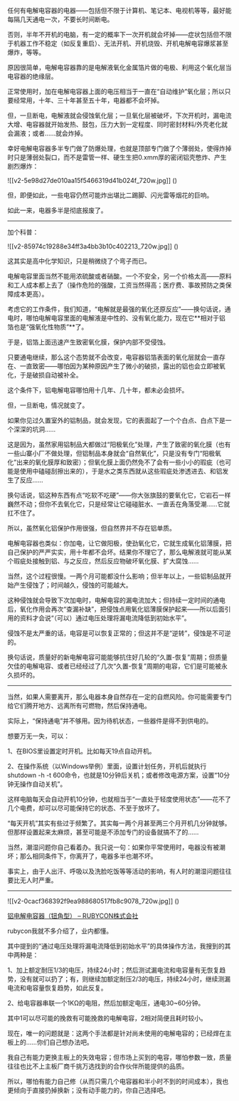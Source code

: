 



任何有电解电容器的电器——包括但不限于计算机、笔记本、电视机等等，最好能每隔几天通电一次，不要长时间断电。

  


否则，半年不开机的电脑，有一定的概率下一次开机就会坏掉——症状包括但不限于机器工作不稳定（如反复重启）、无法开机、开机烧毁、开机电解电容爆浆甚至爆炸，等等。

  


原因很简单，电解电容器靠的是电解液氧化金属箔片做的电极、利用这个氧化层当电容器的绝缘层。

正常使用时，加在电解电容器上面的电压相当于一直在“自动维护”氧化层；所以只要经常用，十年、三十年甚至五十年，电器都不会坏掉。

  


但，一旦断电，电解液就会侵蚀氧化层；一旦氧化层被破坏，下次开机时，漏电流大增、电容器就开始发热、鼓包，压力大到一定程度、同时密封材料/外壳老化就会漏液；或者……就会炸掉。

幸好电解电容器多半专门做了防爆处理，也就是顶部专门做了个薄弱处，使得炸掉时只是薄弱处裂口，而不是雷管一样、硬生生把0.xmm厚的密闭铝壳憋炸、产生剧烈爆炸：

![[v2-5e98d27de010aa15f5466319d41b024f_720w.jpg]]
()

但，即便如此，一些电容仍然可能炸出堪比二踢脚、闪光雷等烟花的巨响。

  


如此一来，电器多半是彻底报废了。



---

加个科普：

![[v2-85974c19288e34ff3a4bb3b10c402213_720w.jpg]]
()

这其实是高中化学知识，只是稍微绕了个弯子而已。

  


电解电容里面当然不能用浓硫酸或者硝酸。一个不安全，另一个价格太高——原料和工人成本都上去了（操作危险的强酸，工资当然得高；医疗费、事故预防之类保障成本更高）。

  


考虑它的工作条件，我们知道，“电解就是最强的氧化还原反应”——换句话说，通电时，哪怕电解电容里面的电解液是中性的、没有氧化能力，现在它**相对于铝箔也是“强氧化性物质”**了。

于是，铝箔上面迅速产生致密氧化膜，保护内部不受侵蚀。

只要通电继续，那么这个态势就不会改变，电容器铝箔表面的氧化层就会一直存在、一直致密——哪怕因为某种原因产生了微小的破损，露出的铝也会立即被氧化，于是破损自动被补全。

这个条件下，铝电解电容哪怕用十几年、几十年，都未必会损坏。

  


但，一旦断电，情况就变了。

如果你见过久置室外的铝制品，就会发现，它的表面起了一个个白点、白点下是一个深深的坑洞……

这是因为，虽然家用铝制品大都做过“阳极氧化”处理，产生了致密的氧化膜（也有一些山寨小厂不做处理，但铝制品本身就会“自然氧化”，只是没有专门“阳极氧化”出来的氧化膜厚和致密）；但氧化膜上面仍然免不了会有一些小小的瑕疵（也可能是使用中磕碰刮擦出来的），于是水之类东西就从这些瑕疵处渗透进去、和铝发生了反应……

  


换句话说，铝这种东西有点“吃软不吃硬”——你大张旗鼓的要氧化它，它岩石一样巍然不动；但你不去氧化它，只是经常让它碰碰脏水、一直丢在角落受潮……它就扛不住了。

所以，虽然氧化铝保护作用很强，但自然界并不存在铝单质。

  


电解电容器也类似：你加电，让它做阳极，使劲氧化它，它就生成氧化铝薄膜，把自己保护的严严实实，用十年都不会坏。结果你不理它了，那么电解液就可能从某个瑕疵处接触到铝、与之反应，然后反应物破坏氧化膜、扩大腐蚀……

  


当然，这个过程很慢。一两个月可能都没什么影响；但半年以上，一些铝制品就开始产生侵蚀了；时间越久，侵蚀的可能越大。

  


这种侵蚀就会导致下次加电时，电解电容的漏电流加大；但持续一定时间的通电后，氧化作用会再次“查漏补缺”，把侵蚀点用氧化铝薄膜保护起来——所以后面引用的资料才会说“（可以）通过电压处理将漏电流降低到初始水平”。

侵蚀不是太严重的话，电容是可以恢复正常的；但这并不是“逆转”，侵蚀是不可逆的。

  


换句话说，质量好的新电解电容可能能够抗住好几轮的“久置-恢复”周期；但质量欠佳的电解电容、或者已经经过了几次“久置-恢复”周期的电容，它们是可能被永久损坏的。



---

当然，如果人需要离开，那么电器本身自然存在一定的自燃风险。你可能需要专门给它们腾开地方、远离所有可燃物，然后保持通电。

  


实际上，“保持通电”并不够用。因为待机状态，一些器件是得不到供电的。

  


想要万无一失，可以：

1、在BIOS里设置定时开机。比如每天19点自动开机。

2、在操作系统（以Windows举例）里面，设置计划任务，开机后就执行shutdown -h -t 600命令，也就是10分钟后关机；或者修改电源方案，设置“10分钟无操作自动关机”。

  


这样电脑每天会自动开机10分钟，也就相当于“一直处于轻度使用状态”——花不了几个电费，却可以尽可能保持它的状态、不至于放坏了。

“每天开机”其实有些过于频繁了。其实每一两个月甚至两三个月开机几分钟就够。但那样设置起来太麻烦，甚至可能是不添加专门的设备就搞不了的……

  


当然，潮湿问题你自己看着办。我只说一句：如果你平常使用时，电器没有被潮坏；那么相同条件下，你离开了，电器多半也潮不坏。

事实上，由于人出汗、呼吸以及洗脸吃饭等等活动的影响，有人时的潮湿问题往往要比无人时严重。



---

![[v2-0cacf368392f9ea988680517fb8c9078_720w.jpg]]
()

[铝电解电容器（钮角型） – RUBYCON株式会社](https://link.zhihu.com/?target=https%3A//www.rubycon.co.jp/cn/products/al-snap-in/faq)

  


rubycon我就不多介绍了，业内都懂。

  


其中提到的“通过电压处理将漏电流降低到初始水平”的具体操作方法，我搜到的其中两种是：

1、加上额定耐压1/3的电压，持续24小时；然后测试漏电流和电容量有无恢复趋势，没有就可以扔了；有，则继续加额定耐压2/3的电压，持续24小时，继续测漏电流和电容量恢复趋势，如此反复。

2、给电容器串联一个1KΩ的电阻，然后加额定电压，通电30~60分钟。

  


其中1可以尽可能的挽救有可能挽救的电解电容，2相对简便且耗时较小。

  


现在，唯一的问题就是：这两个手法都是针对尚未使用的电解电容的；已经焊在主板上的……你们自己想办法吧。

我自己有能力更换主板上的失效电容；但市场上买到的电容，哪怕参数一致，质量往往也比不上主板厂商千挑万选找到的合作伙伴所能提供的品质。

所以，哪怕有能力自己修（从而只需几个电容器和半小时不到的时间成本），我也更倾向于直接扔掉换新；没有动手能力的，你自己选择吧。





